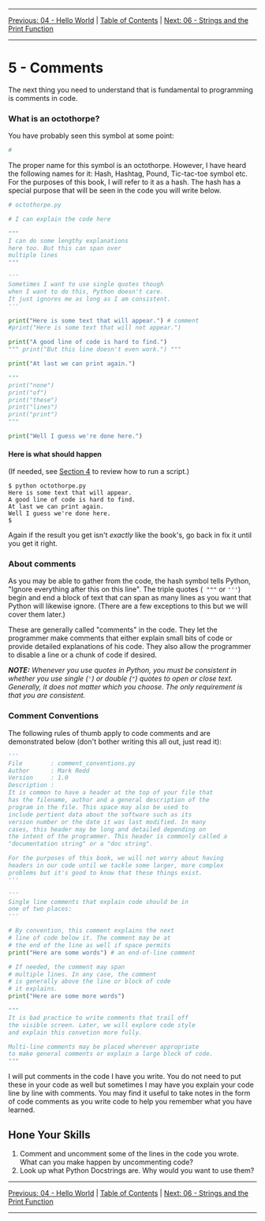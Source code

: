 <!-- Navigation -->

---

[Previous: 04 - Hello World](./04-Hello-World.md) | [Table of Contents](./00-Table-of-Contents.md) | [Next: 06 - Strings and the Print Function](./06-Strings-and-the-Print-Function.md)

---
<!-- End Navigation -->

# 5 - Comments 

The next thing you need to understand that is fundamental to programming is comments in code.


### What is an octothorpe?
You have probably seen this symbol at some point:

```python
#
```
The proper name for this symbol is an octothorpe. However, I have heard the following names for it: Hash, Hashtag, Pound, Tic-tac-toe symbol etc. For the purposes of this book, I will refer to it as a hash. The hash has a special purpose that will be seen in the code you will write below.

```python
# octothorpe.py

# I can explain the code here

"""
I can do some lengthy explanations
here too. But this can span over 
multiple lines
"""

'''
Sometimes I want to use single quotes though
when I want to do this, Python doesn't care.
It just ignores me as long as I am consistent.
'''

print("Here is some text that will appear.") # comment
#print("Here is some text that will not appear.")

print("A good line of code is hard to find.")
""" print("But this line doesn't even work.") """

print("At last we can print again.")

""" 
print("none")
print("of")
print("these")
print("lines")
print("print")
"""

print("Well I guess we're done here.")
```
#### Here is what should happen

(If needed, see [Section 4](./04-Hello-World.md#making-and-running-your-first-python-file) to review how to run a script.)

```
$ python octothorpe.py
Here is some text that will appear.
A good line of code is hard to find.
At last we can print again.
Well I guess we're done here.
$
```

Again if the result you get isn't *exactly* like the book's, go back in fix it until you get it right.

### About comments

As you may be able to gather from the code, the hash symbol tells Python, "Ignore everything after this on this line". The triple quotes (``` """```  or ```'''```) begin and end a block of text that can span as many lines as you want that Python will likewise ignore. (There are a few exceptions to this but we will cover them later.)

These are generally called "comments" in the code. They let the programmer make comments that either explain small bits of code or provide detailed explanations of his code. They also allow the programmer to disable a line or a chunk of code if desired. 

***NOTE:*** *Whenever you use quotes in Python, you must be consistent in whether you use single (`'`) or double (`"`) quotes to open or close text. Generally, it does not matter which you choose. The only requirement is that you are consistent.*

### Comment Conventions

The following rules of thumb apply to code comments and are demonstrated below (don't bother writing this all out, just read it):

```python
'''
File        : comment_conventions.py
Author      : Mark Redd
Version     : 1.0
Description :
It is common to have a header at the top of your file that 
has the filename, author and a general description of the 
program in the file. This space may also be used to 
include pertient data about the software such as its 
version number or the date it was last modified. In many 
cases, this header may be long and detailed depending on 
the intent of the programmer. This header is commonly called a 
"documentation string" or a "doc string".

For the purposes of this book, we will not worry about having
headers in our code until we tackle some larger, more complex
problems but it's good to know that these things exist.
'''

'''
Single line comments that explain code should be in 
one of two places:
'''

# By convention, this comment explains the next 
# line of code below it. The comment may be at 
# the end of the line as well if space permits
print("Here are some words") # an end-of-line comment

# If needed, the comment may span
# multiple lines. In any case, the comment 
# is generally above the line or block of code
# it explains.
print("Here are some more words")

"""
It is bad practice to write comments that trail off 
the visible screen. Later, we will explore code style 
and explain this convetion more fully.

Multi-line comments may be placed wherever appropriate 
to make general comments or explain a large block of code.
"""
```

I will put comments in the code I have you write. You do not need to put these in your code as well but sometimes I may have you explain your code line by line with comments. You may find it useful to take notes in the form of code comments as you write code to help you remember what you have learned.

## Hone Your Skills

1. Comment and uncomment some of the lines in the code you wrote. What can you make happen by uncommenting code?
1. Look up what Python Docstrings are. Why would you want to use them?

<!-- Navigation -->

---

[Previous: 04 - Hello World](./04-Hello-World.md) | [Table of Contents](./00-Table-of-Contents.md) | [Next: 06 - Strings and the Print Function](./06-Strings-and-the-Print-Function.md)

---
<!-- End Navigation -->
